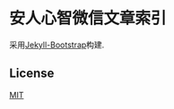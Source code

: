 # 安人心智微信文章索引

采用[Jekyll-Bootstrap](https://github.com/plusjade/jekyll-bootstrap/)构建.


## License

[MIT](http://opensource.org/licenses/MIT)
